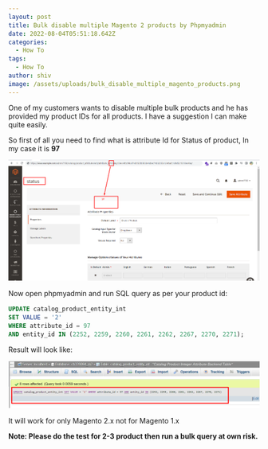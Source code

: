 ```yaml
---
layout: post
title: Bulk disable multiple Magento 2 products by Phpmyadmin
date: 2022-08-04T05:51:18.642Z
categories:
  - How To
tags:
  - How To
author: shiv
image: /assets/uploads/bulk_disable_multiple_magento_products.png
---
```

One of my customers wants to disable multiple bulk products and he has provided my product IDs for all products. I have a suggestion I can make quite easily.

So first of all you need to find what is attribute Id for Status of product, In my case it is **97**

![Find Status Attribute ID](/assets/uploads/status_id.png "Find Status Attribute ID")

Now open phpmyadmin and run SQL query as per your product id:

```sql
UPDATE catalog_product_entity_int
SET VALUE = '2'
WHERE attribute_id = 97
AND entity_id IN (2252, 2259, 2260, 2261, 2262, 2267, 2270, 2271);
```

Result will look like:

![](/assets/uploads/result_mysql.png)

It will work for only Magento 2.x not for Magento 1.x

**Note: Please do the test for 2-3 product then run a bulk query at own risk.**
